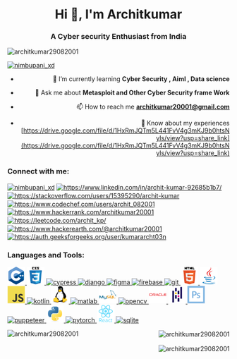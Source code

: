 <h1 align="center">Hi 👋, I'm Architkumar</h1>
<h3 align="center">A Cyber security Enthusiast from India</h3>
<imag align="right" alt="coding" width="400" src="https://cdn.dribbble.com/users/1739134/screenshots/6118892/infirmationssakerhet_startcase_01.gif">

<p align="left"> <img src="https://komarev.com/ghpvc/?username=architkumar29082001&label=Profile%20views&color=0e75b6&style=flat" alt="architkumar29082001" /> </p>

<p align="left"> <a href="https://twitter.com/nimbupani_xd" target="blank"><img src="https://img.shields.io/twitter/follow/nimbupani_xd?logo=twitter&style=for-the-badge" alt="nimbupani_xd" /></a> </p>

- 🌱 I’m currently learning **Cyber Security , Aiml , Data science**

- 💬 Ask me about **Metasploit and Other Cyber Security frame Work**

- 📫 How to reach me **architkumar20001@gmail.com**

- 📄 Know about my experiences [https://drive.google.com/file/d/1HxRmJQTm5L441FvV4g3mKJ9b0htsNyIs/view?usp=share_link](https://drive.google.com/file/d/1HxRmJQTm5L441FvV4g3mKJ9b0htsNyIs/view?usp=share_link)

<h3 align="left">Connect with me:</h3>
<p align="left">
<a href="https://twitter.com/nimbupani_xd" target="blank"><img align="center" src="https://raw.githubusercontent.com/rahuldkjain/github-profile-readme-generator/master/src/images/icons/Social/twitter.svg" alt="nimbupani_xd" height="30" width="40" /></a>
<a href="https://linkedin.com/in/https://www.linkedin.com/in/archit-kumar-92685b1b7/" target="blank"><img align="center" src="https://raw.githubusercontent.com/rahuldkjain/github-profile-readme-generator/master/src/images/icons/Social/linked-in-alt.svg" alt="https://www.linkedin.com/in/archit-kumar-92685b1b7/" height="30" width="40" /></a>
<a href="https://stackoverflow.com/users/https://stackoverflow.com/users/15395290/archit-kumar" target="blank"><img align="center" src="https://raw.githubusercontent.com/rahuldkjain/github-profile-readme-generator/master/src/images/icons/Social/stack-overflow.svg" alt="https://stackoverflow.com/users/15395290/archit-kumar" height="30" width="40" /></a>
<a href="https://www.codechef.com/users/https://www.codechef.com/users/archit_082001" target="blank"><img align="center" src="https://cdn.jsdelivr.net/npm/simple-icons@3.1.0/icons/codechef.svg" alt="https://www.codechef.com/users/archit_082001" height="30" width="40" /></a>
<a href="https://www.hackerrank.com/https://www.hackerrank.com/architkumar20001" target="blank"><img align="center" src="https://raw.githubusercontent.com/rahuldkjain/github-profile-readme-generator/master/src/images/icons/Social/hackerrank.svg" alt="https://www.hackerrank.com/architkumar20001" height="30" width="40" /></a>
<a href="https://www.leetcode.com/https://leetcode.com/archit_kp/" target="blank"><img align="center" src="https://raw.githubusercontent.com/rahuldkjain/github-profile-readme-generator/master/src/images/icons/Social/leet-code.svg" alt="https://leetcode.com/archit_kp/" height="30" width="40" /></a>
<a href="https://www.hackerearth.com/https://www.hackerearth.com/@architkumar20001" target="blank"><img align="center" src="https://raw.githubusercontent.com/rahuldkjain/github-profile-readme-generator/master/src/images/icons/Social/hackerearth.svg" alt="https://www.hackerearth.com/@architkumar20001" height="30" width="40" /></a>
<a href="https://auth.geeksforgeeks.org/user/https://auth.geeksforgeeks.org/user/kumararcht03n" target="blank"><img align="center" src="https://raw.githubusercontent.com/rahuldkjain/github-profile-readme-generator/master/src/images/icons/Social/geeks-for-geeks.svg" alt="https://auth.geeksforgeeks.org/user/kumararcht03n" height="30" width="40" /></a>
</p>

<h3 align="left">Languages and Tools:</h3>
<p align="left"> <a href="https://www.w3schools.com/cpp/" target="_blank" rel="noreferrer"> <img src="https://raw.githubusercontent.com/devicons/devicon/master/icons/cplusplus/cplusplus-original.svg" alt="cplusplus" width="40" height="40"/> </a> <a href="https://www.w3schools.com/css/" target="_blank" rel="noreferrer"> <img src="https://raw.githubusercontent.com/devicons/devicon/master/icons/css3/css3-original-wordmark.svg" alt="css3" width="40" height="40"/> </a> <a href="https://www.cypress.io" target="_blank" rel="noreferrer"> <img src="https://raw.githubusercontent.com/simple-icons/simple-icons/6e46ec1fc23b60c8fd0d2f2ff46db82e16dbd75f/icons/cypress.svg" alt="cypress" width="40" height="40"/> </a> <a href="https://www.djangoproject.com/" target="_blank" rel="noreferrer"> <img src="https://cdn.worldvectorlogo.com/logos/django.svg" alt="django" width="40" height="40"/> </a> <a href="https://www.figma.com/" target="_blank" rel="noreferrer"> <img src="https://www.vectorlogo.zone/logos/figma/figma-icon.svg" alt="figma" width="40" height="40"/> </a> <a href="https://firebase.google.com/" target="_blank" rel="noreferrer"> <img src="https://www.vectorlogo.zone/logos/firebase/firebase-icon.svg" alt="firebase" width="40" height="40"/> </a> <a href="https://git-scm.com/" target="_blank" rel="noreferrer"> <img src="https://www.vectorlogo.zone/logos/git-scm/git-scm-icon.svg" alt="git" width="40" height="40"/> </a> <a href="https://www.w3.org/html/" target="_blank" rel="noreferrer"> <img src="https://raw.githubusercontent.com/devicons/devicon/master/icons/html5/html5-original-wordmark.svg" alt="html5" width="40" height="40"/> </a> <a href="https://www.java.com" target="_blank" rel="noreferrer"> <img src="https://raw.githubusercontent.com/devicons/devicon/master/icons/java/java-original.svg" alt="java" width="40" height="40"/> </a> <a href="https://developer.mozilla.org/en-US/docs/Web/JavaScript" target="_blank" rel="noreferrer"> <img src="https://raw.githubusercontent.com/devicons/devicon/master/icons/javascript/javascript-original.svg" alt="javascript" width="40" height="40"/> </a> <a href="https://kotlinlang.org" target="_blank" rel="noreferrer"> <img src="https://www.vectorlogo.zone/logos/kotlinlang/kotlinlang-icon.svg" alt="kotlin" width="40" height="40"/> </a> <a href="https://www.linux.org/" target="_blank" rel="noreferrer"> <img src="https://raw.githubusercontent.com/devicons/devicon/master/icons/linux/linux-original.svg" alt="linux" width="40" height="40"/> </a> <a href="https://www.mathworks.com/" target="_blank" rel="noreferrer"> <img src="https://upload.wikimedia.org/wikipedia/commons/2/21/Matlab_Logo.png" alt="matlab" width="40" height="40"/> </a> <a href="https://www.mysql.com/" target="_blank" rel="noreferrer"> <img src="https://raw.githubusercontent.com/devicons/devicon/master/icons/mysql/mysql-original-wordmark.svg" alt="mysql" width="40" height="40"/> </a> <a href="https://opencv.org/" target="_blank" rel="noreferrer"> <img src="https://www.vectorlogo.zone/logos/opencv/opencv-icon.svg" alt="opencv" width="40" height="40"/> </a> <a href="https://www.oracle.com/" target="_blank" rel="noreferrer"> <img src="https://raw.githubusercontent.com/devicons/devicon/master/icons/oracle/oracle-original.svg" alt="oracle" width="40" height="40"/> </a> <a href="https://pandas.pydata.org/" target="_blank" rel="noreferrer"> <img src="https://raw.githubusercontent.com/devicons/devicon/2ae2a900d2f041da66e950e4d48052658d850630/icons/pandas/pandas-original.svg" alt="pandas" width="40" height="40"/> </a> <a href="https://www.photoshop.com/en" target="_blank" rel="noreferrer"> <img src="https://raw.githubusercontent.com/devicons/devicon/master/icons/photoshop/photoshop-line.svg" alt="photoshop" width="40" height="40"/> </a> <a href="https://github.com/puppeteer/puppeteer" target="_blank" rel="noreferrer"> <img src="https://www.vectorlogo.zone/logos/pptrdev/pptrdev-official.svg" alt="puppeteer" width="40" height="40"/> </a> <a href="https://www.python.org" target="_blank" rel="noreferrer"> <img src="https://raw.githubusercontent.com/devicons/devicon/master/icons/python/python-original.svg" alt="python" width="40" height="40"/> </a> <a href="https://pytorch.org/" target="_blank" rel="noreferrer"> <img src="https://www.vectorlogo.zone/logos/pytorch/pytorch-icon.svg" alt="pytorch" width="40" height="40"/> </a> <a href="https://reactjs.org/" target="_blank" rel="noreferrer"> <img src="https://raw.githubusercontent.com/devicons/devicon/master/icons/react/react-original-wordmark.svg" alt="react" width="40" height="40"/> </a> <a href="https://www.sqlite.org/" target="_blank" rel="noreferrer"> <img src="https://www.vectorlogo.zone/logos/sqlite/sqlite-icon.svg" alt="sqlite" width="40" height="40"/> </a> </p>

<p><img align="left" src="https://github-readme-stats.vercel.app/api/top-langs?username=architkumar29082001&show_icons=true&locale=en&layout=compact" alt="architkumar29082001" /></p>

<p>&nbsp;<img align="center" src="https://github-readme-stats.vercel.app/api?username=architkumar29082001&show_icons=true&locale=en" alt="architkumar29082001" /></p>

<p><img align="center" src="https://github-readme-streak-stats.herokuapp.com/?user=architkumar29082001&" alt="architkumar29082001" /></p>
